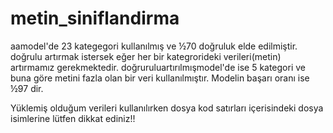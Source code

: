 # metin_siniflandirma
 
 aamodel'de 23 kategegori kullanılmış ve ½70 doğruluk elde edilmiştir. doğrulu artırmak istersek eğer her bir kategrorideki verileri(metin) artırmamız gerekmektedir.
 doğruruluartırılmışmodel'de ise 5 kategori ve buna göre metini fazla olan bir veri kullanılmıştır. Modelin başarı oranı ise ½97 dir.
 
 Yüklemiş olduğum verileri kullanılırken dosya kod satırları içerisindeki dosya isimlerine lütfen dikkat ediniz!!
 
 
